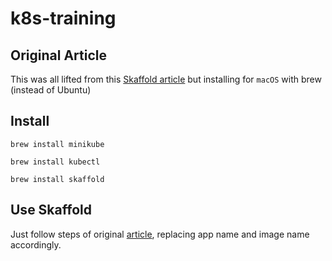 # k8s-training
## Original Article
This was all lifted from this [Skaffold article](https://dzone.com/articles/skaffold-k8s-development-made-easy) but
installing for `macOS` with brew (instead of Ubuntu)
## Install
```
brew install minikube
```
```
brew install kubectl
```
```
brew install skaffold
```
## Use Skaffold
Just follow steps of original [article](https://dzone.com/articles/skaffold-k8s-development-made-easy),
replacing app name and image name accordingly.
